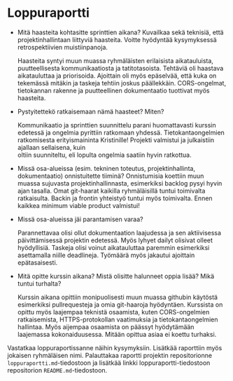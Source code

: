 # Loppuraportti

- Mitä haasteita kohtasitte sprinttien aikana? Kuvailkaa sekä teknisiä, että projektinhallintaan liittyviä haasteita. Voitte hyödyntää kysymyksessä retrospektiivien muistiinpanoja.


  Haasteita syntyi muun muassa ryhmäläisten erilaisista aikatauluista, puutteellisesta kommunikaatiosta ja tatitotasoista. Tehtäviä oli haastava aikatauluttaa ja priorisoida. Ajoittain oli myös epäselvää, että kuka on tekemässä mitäkin ja taskeja tehtiin joskus päällekkäin.
  CORS-ongelmat, tietokannan rakenne ja puutteellinen dokumentaatio tuottivat myös haasteita.

- Pystyitettekö ratkaisemaan nämä haasteet? Miten?


  Kommunikaatio ja sprinttien suunnittelu parani huomattavasti kurssin edetessä ja ongelmia pyrittiin ratkomaan yhdessä. Tietokantaongelmien ratkomisesta erityismaininta Kristinille! Projekti valmistui ja julkaistiin ajallaan sellaisena, kuin  
  oltiin suunniteltu, eli lopulta ongelmia saatiin hyvin ratkottua.
- Missä osa-alueissa (esim. tekninen toteutus, projektinhallinta, dokumentaatio) onnistuitette tiiminä?
  Onnistumisia koettiin muun muassa sujuvasta projektinhallinnasta, esimerkiksi backlog pysyi hyvin ajan tasalla. Omat git-haarat kaikilla ryhmäläisillä tuntui toimivalta ratkaisulta. Backin ja frontin yhteistyö tuntui myös toimivalta. Ennen kaikkea minimum viable product valmistui!
  
- Missä osa-alueissa jäi parantamisen varaa?
  

  Parannettavaa olisi ollut dokumentaation laajudessa ja sen aktiivisessa päivittämisessä projektin edetessä. Myös lyhyet dailyt olisivat olleet hyödyllisiä. Taskeja olisi voinut aikatauluttaa paremmin esimerkiksi asettamalla niille deadlineja.
  Työmäärä myös jakautui ajoittain epätasaisesti.
  
- Mitä opitte kurssin aikana? Mistä olisitte halunneet oppia lisää? Mikä tuntui turhalta?
  

  Kurssin aikana opittiin monipuolisesti muun muassa githubin käytöstä esimerkiksi pullrequesteja ja omia git-haaroja hyödyntäen. Kurssista on opittu myös laajempaa teknistä     osaamista, kuten CORS-ongelmien ratkaisemista, HTTPS-protokollan vaatimuksia ja tietokantaongelmien hallintaa.
Myös aijempaa osaamista on päässyt hyödytämään laajemassa kokonaiduusessa. Mitään opittua asiaa ei koettu turhaksi.
  

Vastatkaa loppuraportissanne näihin kysymyksiin. Lisätkää raporttiin myös jokaisen ryhmäläisen nimi. Palauttakaa raportti projektin repositorionne `loppuraportti.md`-tiedostoon ja lisätkää linkki loppuraportti-tiedostoon repositorion `README.md`-tiedostoon.
